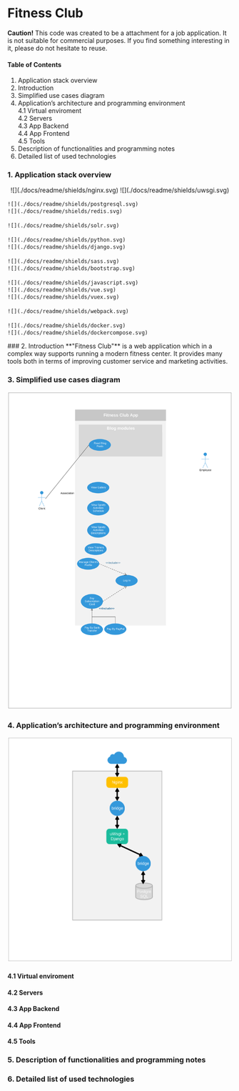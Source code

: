 # Fitness Club
**Caution!** This code was created to be a attachment for a job application. It is not suitable for commercial purposes. If you find something interesting in it, please do not hesitate to reuse.


#### Table of Contents

1. Application stack overview
2. Introduction
3. Simplified use cases diagram
4. Application’s architecture and programming environment  
    4.1 Virtual enviroment  
    4.2 Servers  
    4.3 App Backend  
    4.4 App Frontend  
    4.5 Tools  
5. Description of functionalities and programming notes
6. Detailed list of used technologies

### 1. Application stack overview
<p align="center">
    ![](./docs/readme/shields/nginx.svg)
    ![](./docs/readme/shields/uwsgi.svg)

    ![](./docs/readme/shields/postgresql.svg)
    ![](./docs/readme/shields/redis.svg)

    ![](./docs/readme/shields/solr.svg)

    ![](./docs/readme/shields/python.svg)
    ![](./docs/readme/shields/django.svg)

    ![](./docs/readme/shields/sass.svg)
    ![](./docs/readme/shields/bootstrap.svg)

    ![](./docs/readme/shields/javascript.svg)
    ![](./docs/readme/shields/vue.svg)
    ![](./docs/readme/shields/vuex.svg)

    ![](./docs/readme/shields/webpack.svg)

    ![](./docs/readme/shields/docker.svg)
    ![](./docs/readme/shields/dockercompose.svg)
</p>
### 2. Introduction
**"Fitness Club"** is a web application which  in a complex way supports running a modern fitness center. It provides many tools both in terms of improving customer service and marketing activities.


### 3. Simplified use cases diagram
![](./docs/readme/diagrams/use_cases.svg)


### 4. Application’s architecture and programming environment
![](./docs/readme/diagrams/system_architecture.svg)
#### 4.1 Virtual enviroment

#### 4.2 Servers

#### 4.3 App Backend

#### 4.4 App Frontend

#### 4.5 Tools

### 5. Description of functionalities and programming notes

### 6. Detailed list of used technologies